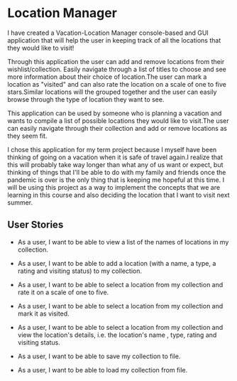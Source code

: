# Location Manager

I have created a Vacation-Location Manager console-based and GUI application that will help the user in keeping track of all the locations that they would like to visit!

Through this application the user can add and remove locations from their wishlist/collection. Easily navigate through 
a list of titles to choose and see more information about their choice of location.The user can mark a location as 
"visited" and can also rate the location on a scale of one to five stars.Similar locations will the grouped together
and the user can easily browse through the type of location they want to see.

This application can be used by someone who is planning a vacation and wants to compile a list of possible locations 
they would like to visit.The user can easily navigate through their collection and add or remove locations as 
they seem fit.

I chose this application for my term project because I myself have been thinking of going on a vacation when it is 
safe of travel again.I realize that this will probably take way longer than what any of us want
 or expect, but thinking of things that I'll be able to do with my family and friends once the pandemic is over is the 
 only thing that is keeping me hopeful at this time. I will be using this project as a way to implement the concepts 
 that we are learning in this course and also deciding the location that I want to visit next summer.


## User Stories

- As a user, I want to be able to view a list of the names of locations in my collection.

- As a user, I want to be able to add a location (with a name, a type, a rating and visiting status) 
to my collection.

- As a user, I want to be able to select a location from my collection and rate it on a scale of one to five.

- As a user, I want to be able to select a location from my collection and mark it as visited.

- As a user, I want to be able to select a location from my collection and view the location's details,
i.e. the location's name , type, rating and visiting status.

- As a user, I want to be able to save my collection to file.

- As a user, I want to be able to load my collection from file.
